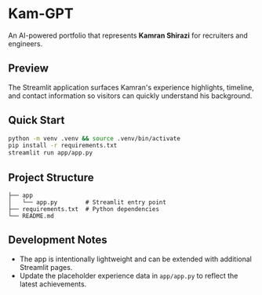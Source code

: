 # Kam-GPT

An AI-powered portfolio that represents **Kamran Shirazi** for recruiters and engineers.

## Preview

The Streamlit application surfaces Kamran's experience highlights, timeline, and contact information so visitors can quickly understand his background.

## Quick Start

```bash
python -m venv .venv && source .venv/bin/activate
pip install -r requirements.txt
streamlit run app/app.py
```

## Project Structure

```
├── app
│   └── app.py        # Streamlit entry point
├── requirements.txt  # Python dependencies
└── README.md
```

## Development Notes

- The app is intentionally lightweight and can be extended with additional Streamlit pages.
- Update the placeholder experience data in `app/app.py` to reflect the latest achievements.
